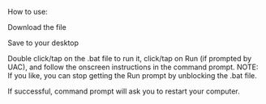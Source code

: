 How to use:

Download the file

Save to your desktop

Double click/tap on the .bat file to run it, click/tap on Run (if prompted by UAC), and follow the onscreen instructions in the command prompt.
NOTE: If you like, you can stop getting the Run prompt by unblocking the .bat file.

If successful, command prompt will ask you to restart your computer.
